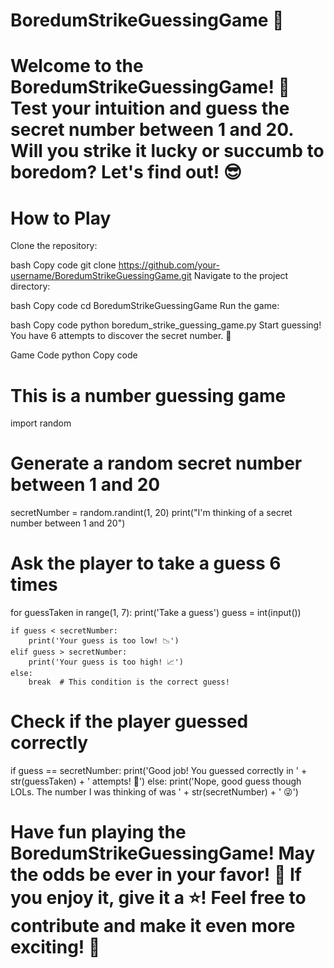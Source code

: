 
# BoredumStrikeGuessingGame 🎲
# Welcome to the BoredumStrikeGuessingGame! 🚀 Test your intuition and guess the secret number between 1 and 20. Will you strike it lucky or succumb to boredom? Let's find out! 😎

# How to Play
Clone the repository:

bash
Copy code
git clone https://github.com/your-username/BoredumStrikeGuessingGame.git
Navigate to the project directory:

bash
Copy code
cd BoredumStrikeGuessingGame
Run the game:

bash
Copy code
python boredum_strike_guessing_game.py
Start guessing! You have 6 attempts to discover the secret number. 🤞

Game Code
python
Copy code
# This is a number guessing game
import random

# Generate a random secret number between 1 and 20

secretNumber = random.randint(1, 20)
print("I'm thinking of a secret number between 1 and 20")

# Ask the player to take a guess 6 times


for guessTaken in range(1, 7):
    print('Take a guess')
    guess = int(input()) 

    if guess < secretNumber:
        print('Your guess is too low! 📉')
    elif guess > secretNumber:
        print('Your guess is too high! 📈')
    else:
        break  # This condition is the correct guess!
        

# Check if the player guessed correctly


if guess == secretNumber:
    print('Good job! You guessed correctly in ' + str(guessTaken) + ' attempts! 🎉')
else:
    print('Nope, good guess though LOLs. The number I was thinking of was ' + str(secretNumber) + ' 😜')


# Have fun playing the BoredumStrikeGuessingGame! May the odds be ever in your favor! 🌟 If you enjoy it, give it a ⭐️! Feel free to contribute and make it even more exciting! 🚀 

